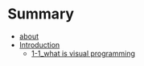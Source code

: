 # Summary

* [about](README.md)
* [Introduction](01_Introduction/01introduction.md)
   * [1-1_what is visual programming](01_Introduction)

